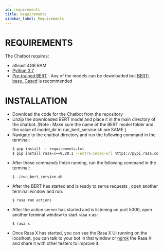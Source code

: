 ```yaml
---
id: requirements
title: Requirements
sidebar_label: Requirements
---
```


# REQUIREMENTS

The Chatbot requires:
- atleast 4GB RAM 
- [Python 3.7](https://www.python.org/downloads/release/python-370/)
- [Pre-trained BERT](https://github.com/google-research/bert) : Any of the models can be downloaded but [BERT-base, Cased](https://storage.googleapis.com/bert_models/2018_10_18/cased_L-12_H-768_A-12.zip) is recommended

# INSTALLATION

- Download the code for the Chatbot from the repository
- Unzip the downloaded BERT model and place it in the main directory of the chatbot. [Note : Make sure the name of the BERT model folder and the value of model_dir in run_bert_service.sh are SAME ]
- Navigate to the chatbot directory and run the following command in the terminal:
    ```sh
    $ pip install -r requirements.txt
    $ pip install rasa-x==0.20.1 --extra-index-url https://pypi.rasa.com/simple
    ```
- After these commands finish running, run the following command in the terminal:
    ```sh
    $ ./run_bert_service.sh
    ```
- After the BERT has started and is ready to serve requests , open another terminal window and run:
    ```sh
    $ rasa run actions
    ```
- After the action server has started and is listening on port 5000, open another terminal window to start rasa x as:
    ```sh
    $ rasa x
    ```
- Once Rasa X has started, you can see the Rasa X UI running on the localhost, you can talk to your bot in that window or [ngrok](https://ngrok.com/) the Rasa X and share it with other testers to improve it.